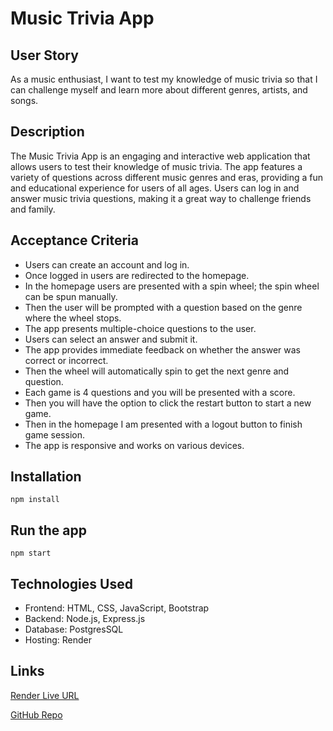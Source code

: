 # Music Trivia App

## User Story
As a music enthusiast, I want to test my knowledge of music trivia so that I can challenge myself and learn more about different genres, artists, and songs.

## Description
The Music Trivia App is an engaging and interactive web application that allows users to test their knowledge of music trivia. The app features a variety of questions across different music genres and eras, providing a fun and educational experience for users of all ages. Users can log in and answer music trivia questions, making it a great way to challenge friends and family.

## Acceptance Criteria
- Users can create an account and log in.
- Once logged in users are redirected to the homepage.
- In the homepage users are presented with a spin wheel; the spin wheel can be spun manually.
- Then the user will be prompted with a question based on the genre where the wheel stops.
- The app presents multiple-choice questions to the user.
- Users can select an answer and submit it.
- The app provides immediate feedback on whether the answer was correct or incorrect.
- Then the wheel will automatically spin to get the next genre and question.
- Each game is 4 questions and you will be presented with a score.
- Then you will have the option to click the restart button to start a new game.
- Then in the homepage I am presented with a logout button to finish game session.
- The app is responsive and works on various devices.

## Installation
 ```
npm install
  ```

## Run the app
 ```
npm start 
  ```

## Technologies Used
- Frontend: HTML, CSS, JavaScript, Bootstrap
- Backend: Node.js, Express.js
- Database: PostgresSQL
- Hosting: Render

## Links

[Render Live URL](https://music-trivia-app.onrender.com)

[GitHub Repo](https://github.com/lllewell/music-trivia-app)